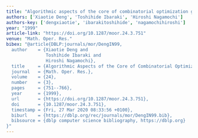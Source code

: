```yaml
---
title: "Algorithmic aspects of the core of combinatorial optimization games"
authors: ['Xiaotie Deng', 'Toshihide Ibaraki', 'Hiroshi Nagamochi']
authors-key: ['dengxiaotie', 'ibarakitoshihide', 'nagamochihiroshi']
year: "1999"
article-link: "https://doi.org/10.1287/moor.24.3.751"
venue: "Math. Oper. Res."
bibex: "@article{DBLP:journals/mor/DengIN99,
  author    = {Xiaotie Deng and
               Toshihide Ibaraki and
               Hiroshi Nagamochi},
  title     = {Algorithmic Aspects of the Core of Combinatorial Optimization Games},
  journal   = {Math. Oper. Res.},
  volume    = {24},
  number    = {3},
  pages     = {751--766},
  year      = {1999},
  url       = {https://doi.org/10.1287/moor.24.3.751},
  doi       = {10.1287/moor.24.3.751},
  timestamp = {Fri, 27 Mar 2020 08:33:56 +0100},
  biburl    = {https://dblp.org/rec/journals/mor/DengIN99.bib},
  bibsource = {dblp computer science bibliography, https://dblp.org}
}"
---
```

